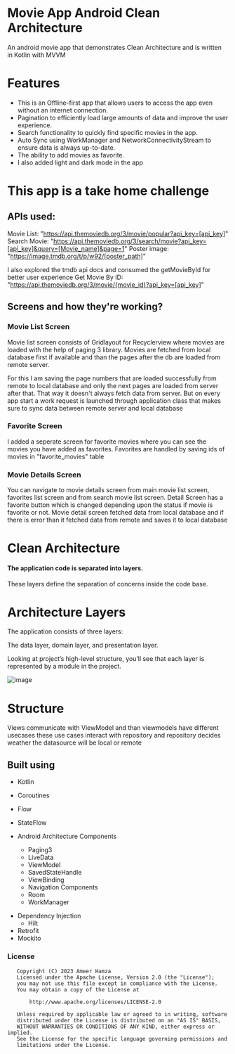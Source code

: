 # Movie App Android Clean Architecture

An android movie app that demonstrates Clean Architecture and is written in Kotlin with MVVM

# Features

* This is an Offline-first app that allows users to access the app even without an internet connection.
* Pagination to efficiently load large amounts of data and improve the user experience.
* Search functionality to quickly find specific movies in the app.
* Auto Sync using WorkManager and NetworkConnectivityStream to ensure data is always up-to-date.
* The ability to add movies as favorite.
* I also added light and dark mode in the app

# This app is a take home challenge

## APIs used:
Movie List: "https://api.themoviedb.org/3/movie/popular?api_key=[api_key]"
Search Movie: "https://api.themoviedb.org/3/search/movie?api_key=[api_key]&query=[Movie_name]&page=1"
Poster image: "https://image.tmdb.org/t/p/w92/[poster_path]"

I also explored the tmdb api docs and consumed the getMovieById for better user experience
Get Movie By ID: "https://api.themoviedb.org/3/movie/{movie_id}?api_key=[api_key]"

## Screens and how they're working?

### Movie List Screen
Movie list screen consists of Gridlayout for Recyclerview where movies are loaded with the help of paging 3 library. Movies are fetched from local database first if available and than the pages after the db are loaded from remote server. 

For this I am saving the page numbers that are loaded successfully from remote to local database and only the next pages are loaded from server after that. That way it doesn't always fetch data from server. But on every app start a work request is launched through application class that makes sure to sync data between remote server and local database

### Favorite Screen
I added a seperate screen for favorite movies where you can see the movies you have added as favorites. Favorites are handled by saving ids of movies in "favorite_movies" table

### Movie Details Screen
You can navigate to movie details screen from main movie list screen, favorites list screen and from search movie list screen. Detail Screen has a favorite button which is changed depending upon the status if movie is favorite or not. Movie detail screen fetched data from local database and if there is error than it fetched data from remote and saves it to local database

# Clean Architecture

#### The application code is separated into layers.

These layers define the separation of concerns inside the code base.

# Architecture Layers

The application consists of three layers:

The data layer, domain layer, and presentation layer.

Looking at project’s high-level structure, you’ll see that each layer is represented by a module in the project.

![image](https://user-images.githubusercontent.com/20803775/201078111-39ba8e8d-b116-4312-bee0-df2d3258be71.png)

# Structure
Views communicate with ViewModel and than viewmodels have different usecases these use cases interact with repository and repository decides weather the datasource will be local or remote

## Built using
* Kotlin
* Coroutines
* Flow
* StateFlow

* Android Architecture Components
  - Paging3
  - LiveData
  - ViewModel
  - SavedStateHandle
  - ViewBinding
  - Navigation Components
  - Room
  - WorkManager
  
- Dependency Injection
  - Hilt
- Retrofit
- Mockito

### License
```
   Copyright (C) 2023 Ameer Hamza
   Licensed under the Apache License, Version 2.0 (the "License");
   you may not use this file except in compliance with the License.
   You may obtain a copy of the License at

       http://www.apache.org/licenses/LICENSE-2.0

   Unless required by applicable law or agreed to in writing, software
   distributed under the License is distributed on an "AS IS" BASIS,
   WITHOUT WARRANTIES OR CONDITIONS OF ANY KIND, either express or implied.
   See the License for the specific language governing permissions and
   limitations under the License.
```

